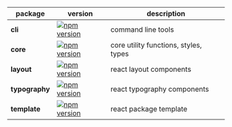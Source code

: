 | package | version | description |
|---|---|---|
| **cli** | [![npm version](https://badge.fury.io/js/@uiid%2Fcli.svg)](https://badge.fury.io/js/@uiid%2Fcli) | command line tools |
| **core** | [![npm version](https://badge.fury.io/js/@uiid%2Fcore.svg)](https://badge.fury.io/js/@uiid%2Fcore) | core utility functions, styles, types
| **layout** | [![npm version](https://badge.fury.io/js/@uiid%2Flayout.svg)](https://badge.fury.io/js/@uiid%2Flayout) | react layout components |
| **typography** | [![npm version](https://badge.fury.io/js/@uiid%2Ftypography.svg)](https://badge.fury.io/js/@uiid%2Ftypography) | react typography components |
| **template** | [![npm version](https://badge.fury.io/js/@uiid%2Ftemplate.svg)](https://badge.fury.io/js/@uiid%2Ftemplate) | react package template |
